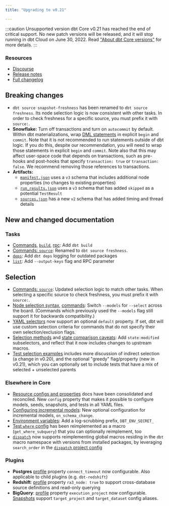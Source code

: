 ```yaml
---
title: "Upgrading to v0.21"

---
```


:::caution Unsupported version
dbt Core v0.21 has reached the end of critical support. No new patch versions will be released, and it will stop running in dbt Cloud on June 30, 2022. Read ["About dbt Core versions"](/docs/dbt-versions/core) for more details.
:::

### Resources

- [Discourse](https://discourse.getdbt.com/t/3077)
- [Release notes](https://github.com/dbt-labs/dbt-core/releases/tag/v0.21.0)
- [Full changelog](https://github.com/dbt-labs/dbt-core/blob/0.21.latest/CHANGELOG.md)

## Breaking changes

- `dbt source snapshot-freshness` has been renamed to `dbt source freshness`. Its node selection logic is now consistent with other tasks. In order to check freshness for a specific source, you must prefix it with `source:`.
- **Snowflake:** Turn off transactions and turn on `autocommit` by default. Within dbt materializations, wrap [DML statements](https://stackoverflow.com/a/44796508) in explicit `begin` and `commit`. Note that it is not recommended to run <Term id="dml" /> statements outside of dbt <Term id="materialization" /> logic. If you do this, despite our recommendation, you will need to wrap those statements in explicit `begin` and `commit`. Note also that this may affect user-space code that depends on transactions, such as pre-hooks and post-hooks that specify `transaction: true` or `transaction: false`. We recommend removing those references to transactions.
- **Artifacts:**
    - [`manifest.json`](/reference/artifacts/manifest-json) uses a `v3` schema that includes additional node properties (no changes to existing properties)
    - [`run_results.json`](/reference/artifacts/run-results-json) uses a `v3` schema that has added `skipped` as a potential `TestResult`
    - [`sources.json`](/reference/artifacts/sources-json) has a new `v2` schema that has added timing and thread details

## New and changed documentation

### Tasks
- [Commands](/reference/dbt-commands), [`build`](/reference/commands/build), [rpc](/reference/commands/rpc): Add `dbt build`
- [Commands: `source`](/reference/commands/source): Renamed to `dbt source freshness`.
- [`deps`](/reference/commands/deps): Add `dbt deps` logging for outdated packages
- [`list`](/reference/commands/list): Add `--output-keys` flag and RPC parameter

## Selection
- [Commands: `source`](/reference/commands/source): Updated selection logic to match other tasks. When selecting a specific source to check freshness, you must prefix it with `source:`.
- [Node selection syntax](/reference/node-selection/syntax), [commands](/reference/dbt-commands): Switch `--models` for `--select` across the board. (Commands which previously used the `--models` flag still support it for backwards compatibility.)
- [YAML selectors](/reference/node-selection/yaml-selectors#default) now support an optional `default` property. If set, dbt will use custom selection criteria for commands that do not specify their own selection/exclusion flags.
- [Selection methods](/reference/node-selection/methods) and [state comparison caveats](/reference/node-selection/state-comparison-caveats): Add `state:modified` subselectors, and reflect that it now includes changes to upstream macros.
- [Test selection examples](/reference/node-selection/test-selection-examples) includes more discussion of indirect selection (a change in v0.20), and the optional "greedy" flag/property (new in v0.21), which you can optionally set to include tests that have a mix of selected + unselected parents

### Elsewhere in Core
- [Resource configs and properties](/reference/configs-and-properties) docs have been consolidated and reconciled. New `config` property that makes it possible to configure models, seeds, snapshots, and tests in all YAML files.
- [Configuring incremental models](/docs/build/incremental-models): New optional configuration for incremental models, `on_schema_change`.
- [Environment variables](/reference/dbt-jinja-functions/env_var): Add a log-scrubbing prefix, `DBT_ENV_SECRET_`
- [Test `where` config](/reference/resource-configs/where) has been reimplemented as a macro (`get_where_subquery`) that you can optionally reimplement, too
- [`dispatch`](/reference/dbt-jinja-functions/dispatch) now supports reimplementing global macros residing in the `dbt` macro namespace with versions from installed packages, by leveraging `search_order` in the [`dispatch` project config](/reference/project-configs/dispatch-config)

### Plugins
- **Postgres** [profile](/reference/warehouse-setups/postgres-setup) property `connect_timeout` now configurable. Also applicable to child plugins (e.g. `dbt-redshift`)
- **Redshift**: [profile](/reference/warehouse-setups/redshift-setup) property `ra3_node: true` to support cross-database source definitions and read-only querying
- **BigQuery**: [profile](/reference/warehouse-setups/bigquery-setup) property `execution_project` now configurable. [Snapshots](/docs/build/snapshots) support `target_project` and `target_dataset` config aliases.
